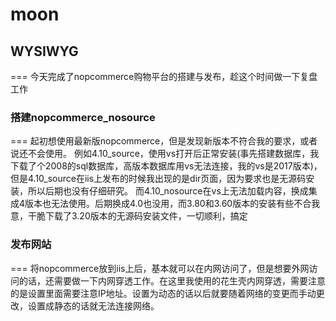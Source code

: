 # moon
## WYSIWYG
===
今天完成了nopcommerce购物平台的搭建与发布，趁这个时间做一下复盘工作

### 搭建nopcommerce_nosource
===
起初想使用最新版nopcommerce，但是发现新版本不符合我的要求，或者说还不会使用。
例如4.10_source，使用vs打开后正常安装(事先搭建数据库，我下载了个2008的sql数据库，高版本数据库用vs无法连接，我的vs是2017版本)，但是4.10_source在iis上发布的时候我出现的是dir页面，因为要求也是无源码安装，所以后期也没有仔细研究。
而4.10_nosource在vs上无法加载内容，换成集成4版本也无法使用。后期换成4.0也没用，而3.80和3.60版本的安装有些不合我意，干脆下载了3.20版本的无源码安装文件，一切顺利，搞定

### 发布网站
===
将nopcommerce放到iis上后，基本就可以在内网访问了，但是想要外网访问的话，还需要做一下内网穿透工作。在这里我使用的花生壳内网穿透，需要注意的是设置里面需要注意IP地址。设置为动态的话以后就要随着网络的变更而手动更改，设置成静态的话就无法连接网络。
